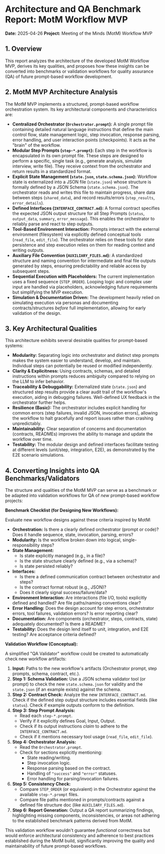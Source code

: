 # Architecture and QA Benchmark Report: MotM Workflow MVP

**Date:** 2025-04-26
**Project:** Meeting of the Minds (MotM) Workflow MVP

## 1. Overview

This report analyzes the architecture of the developed MotM Workflow MVP, derives its key qualities, and proposes how these insights can be converted into benchmarks or validation workflows for quality assurance (QA) of future prompt-based workflow development.

## 2. MotM MVP Architecture Analysis

The MotM MVP implements a structured, prompt-based workflow orchestration system. Its key architectural components and characteristics are:

*   **Centralized Orchestrator (`Orchestrator.prompt`):** A single prompt file containing detailed natural language instructions that define the main control flow, state management logic, step invocation, response parsing, error handling, and user interaction points (checkpoints). It acts as the "brain" of the workflow.
*   **Modular Step Prompts (`step-*.prompt`):** Each step in the workflow is encapsulated in its own prompt file. These steps are designed to perform a specific, single task (e.g., generate analysis, simulate interview, write file). They receive context from the orchestrator and return results in a standardized format.
*   **Explicit State Management (`state.json`, `state.schema.json`):** Workflow state is externalized into a JSON file (`state.json`) whose structure is formally defined by a JSON Schema (`state.schema.json`). The orchestrator reads and writes this file to maintain progress, share data between steps (`shared_data`), and record results/errors (`step_results`, `error_details`).
*   **Defined Interfaces (`INTERFACE_CONTRACT.md`):** A formal contract specifies the expected JSON output structure for all Step Prompts (`status`, `output_data`, `summary`, `error_message`). This enables the orchestrator to reliably parse and react to step outputs.
*   **Tool-Based Environment Interaction:** Prompts interact with the external environment (filesystem) via explicitly defined conceptual tools (`read_file`, `edit_file`). The orchestrator relies on these tools for state persistence and step execution relies on them for reading context and writing outputs.
*   **Auxiliary File Convention (`AUXILIARY_FILES.md`):** A standardized structure and naming convention for intermediate and final file outputs generated by steps, ensuring predictability and reliable access by subsequent steps.
*   **Sequential Execution with Placeholders:** The current implementation uses a fixed sequence (`STEP_ORDER`). Looping logic and complex user input are handled via placeholders, acknowledging future requirements but simplifying the MVP execution.
*   **Simulation & Documentation Driven:** The development heavily relied on simulating execution via personas and documenting contracts/structures *before* full implementation, allowing for early validation of the design.

## 3. Key Architectural Qualities

This architecture exhibits several desirable qualities for prompt-based systems:

*   **Modularity:** Separating logic into orchestrator and distinct step prompts makes the system easier to understand, develop, and maintain. Individual steps can potentially be reused or modified independently.
*   **Clarity & Explicitness:** Using contracts, schemas, and detailed instructions within prompts reduces ambiguity compared to relying on the LLM to infer behavior.
*   **Traceability & Debuggability:** Externalized state (`state.json`) and structured step results provide a clear audit trail of the workflow's execution, aiding in debugging failures. Well-defined UX feedback in the orchestrator further helps.
*   **Resilience (Basic):** The orchestrator includes explicit handling for common errors (step failures, invalid JSON, invocation errors), allowing the workflow to halt gracefully and report issues rather than crashing unpredictably.
*   **Maintainability:** Clear separation of concerns and documentation (contracts, READMEs) improves the ability to manage and update the workflow over time.
*   **Testability:** The modular design and defined interfaces facilitate testing at different levels (unit/step, integration, E2E), as demonstrated by the E2E scenario simulations.

## 4. Converting Insights into QA Benchmarks/Validators

The structure and qualities of the MotM MVP can serve as a benchmark or be adapted into validation workflows for QA of *new* prompt-based workflow projects:

**Benchmark Checklist (for Designing New Workflows):**

Evaluate new workflow designs against these criteria inspired by MotM:

*   **Orchestration:** Is there a clearly defined orchestrator (prompt or code)? Does it handle sequence, state, invocation, parsing, errors?
*   **Modularity:** Is the workflow broken down into logical, single-responsibility steps?
*   **State Management:**
    *   Is state explicitly managed (e.g., in a file)?
    *   Is the state structure clearly defined (e.g., via a schema)?
    *   Is state persisted reliably?
*   **Interfaces:**
    *   Is there a defined communication contract between orchestrator and steps?
    *   Is the contract format robust (e.g., JSON)?
    *   Does it clearly signal success/failure/data?
*   **Environment Interaction:** Are interactions (file I/O, tools) explicitly defined and handled? Are file paths/naming conventions clear?
*   **Error Handling:** Does the design account for step errors, orchestrator errors, tool failures, validation errors? Is error reporting clear?
*   **Documentation:** Are components (orchestrator, steps, contracts, state) adequately documented? Is there a README?
*   **Testability:** Does the design lend itself to unit, integration, and E2E testing? Are acceptance criteria defined?

**Validation Workflow (Conceptual):**

A simplified "QA Validator" workflow could be created to automatically check new workflow artifacts:

1.  **Input:** Paths to the new workflow's artifacts (Orchestrator prompt, step prompts, schema, contract, etc.).
2.  **Step 1: Schema Validation:** Use a JSON schema validator tool (or prompt) to check the new `state.schema.json` for validity and the `state.json` (if an example exists) against the schema.
3.  **Step 2: Contract Check:** Analyze the new `INTERFACE_CONTRACT.md`. Check if the defined step output structure includes essential fields (like `status`). Check if example outputs conform to the definition.
4.  **Step 3: Step Prompt Analysis:**
    *   Read each `step-*.prompt`.
    *   Verify if it explicitly defines Goal, Input, Output.
    *   Check if its output instructions *claim* to adhere to the `INTERFACE_CONTRACT.md`.
    *   Check if it mentions necessary tool usage (`read_file`, `edit_file`).
5.  **Step 4: Orchestrator Analysis:**
    *   Read the `Orchestrator.prompt`.
    *   Check for sections explicitly mentioning:
        *   State reading/writing.
        *   Step invocation logic.
        *   Response parsing based on the contract.
        *   Handling of `"success"` and `"error"` statuses.
        *   Error handling for parsing/invocation failures.
6.  **Step 5: Consistency Check:**
    *   Compare `STEP_ORDER` (or equivalent) in the Orchestrator against the available `step-*.prompt` files.
    *   Compare file paths mentioned in prompts/contracts against a defined file structure doc (like `AUXILIARY_FILES.md`).
7.  **Step 6: Report Generation:** Output a QA report summarizing findings, highlighting missing components, inconsistencies, or areas not adhering to the established benchmark patterns derived from MotM.

This validation workflow wouldn't guarantee *functional* correctness but would enforce architectural consistency and adherence to best practices established during the MotM build, significantly improving the quality and maintainability of future prompt-based workflows.
